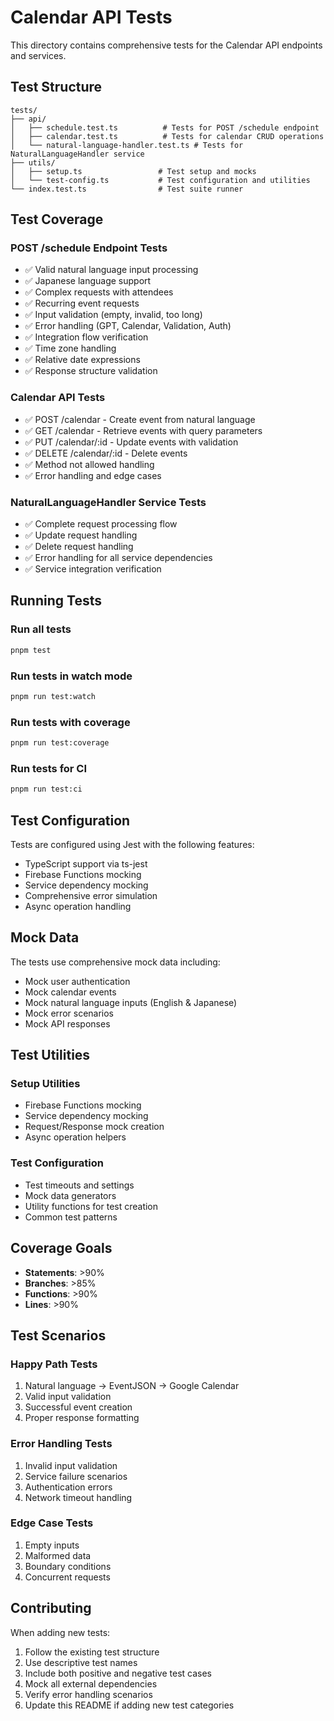 # Calendar API Tests

This directory contains comprehensive tests for the Calendar API endpoints and services.

## Test Structure

```
tests/
├── api/
│   ├── schedule.test.ts          # Tests for POST /schedule endpoint
│   ├── calendar.test.ts          # Tests for calendar CRUD operations
│   └── natural-language-handler.test.ts # Tests for NaturalLanguageHandler service
├── utils/
│   ├── setup.ts                 # Test setup and mocks
│   └── test-config.ts           # Test configuration and utilities
└── index.test.ts                # Test suite runner
```

## Test Coverage

### POST /schedule Endpoint Tests
- ✅ Valid natural language input processing
- ✅ Japanese language support
- ✅ Complex requests with attendees
- ✅ Recurring event requests
- ✅ Input validation (empty, invalid, too long)
- ✅ Error handling (GPT, Calendar, Validation, Auth)
- ✅ Integration flow verification
- ✅ Time zone handling
- ✅ Relative date expressions
- ✅ Response structure validation

### Calendar API Tests
- ✅ POST /calendar - Create event from natural language
- ✅ GET /calendar - Retrieve events with query parameters
- ✅ PUT /calendar/:id - Update events with validation
- ✅ DELETE /calendar/:id - Delete events
- ✅ Method not allowed handling
- ✅ Error handling and edge cases

### NaturalLanguageHandler Service Tests
- ✅ Complete request processing flow
- ✅ Update request handling
- ✅ Delete request handling
- ✅ Error handling for all service dependencies
- ✅ Service integration verification

## Running Tests

### Run all tests
```bash
pnpm test
```

### Run tests in watch mode
```bash
pnpm run test:watch
```

### Run tests with coverage
```bash
pnpm run test:coverage
```

### Run tests for CI
```bash
pnpm run test:ci
```

## Test Configuration

Tests are configured using Jest with the following features:
- TypeScript support via ts-jest
- Firebase Functions mocking
- Service dependency mocking
- Comprehensive error simulation
- Async operation handling

## Mock Data

The tests use comprehensive mock data including:
- Mock user authentication
- Mock calendar events
- Mock natural language inputs (English & Japanese)
- Mock error scenarios
- Mock API responses

## Test Utilities

### Setup Utilities
- Firebase Functions mocking
- Service dependency mocking
- Request/Response mock creation
- Async operation helpers

### Test Configuration
- Test timeouts and settings
- Mock data generators
- Utility functions for test creation
- Common test patterns

## Coverage Goals

- **Statements**: >90%
- **Branches**: >85%
- **Functions**: >90%
- **Lines**: >90%

## Test Scenarios

### Happy Path Tests
1. Natural language → EventJSON → Google Calendar
2. Valid input validation
3. Successful event creation
4. Proper response formatting

### Error Handling Tests
1. Invalid input validation
2. Service failure scenarios
3. Authentication errors
4. Network timeout handling

### Edge Case Tests
1. Empty inputs
2. Malformed data
3. Boundary conditions
4. Concurrent requests

## Contributing

When adding new tests:
1. Follow the existing test structure
2. Use descriptive test names
3. Include both positive and negative test cases
4. Mock all external dependencies
5. Verify error handling scenarios
6. Update this README if adding new test categories
